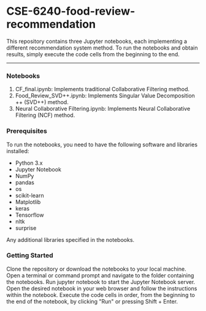 # CSE-6240-food-review-recommendation
This repository contains three Jupyter notebooks, each implementing a different recommendation system method. To run the notebooks and obtain results, simply execute the code cells from the beginning to the end.

---

### Notebooks
1. CF_final.ipynb: Implements traditional Collaborative Filtering method.
2. Food_Review_SVD++.ipynb: Implements Singular Value Decomposition ++ (SVD++) method.
3. Neural Collaborative Filtering.ipynb: Implements Neural Collaborative Filtering (NCF) method.

### Prerequisites
To run the notebooks, you need to have the following software and libraries installed:

- Python 3.x
- Jupyter Notebook
- NumPy
- pandas
- os
- scikit-learn
- Matplotlib
- keras
- Tensorflow
- nltk
- surprise

Any additional libraries specified in the notebooks.

### Getting Started
Clone the repository or download the notebooks to your local machine.
Open a terminal or command prompt and navigate to the folder containing the notebooks.
Run jupyter notebook to start the Jupyter Notebook server.
Open the desired notebook in your web browser and follow the instructions within the notebook.
Execute the code cells in order, from the beginning to the end of the notebook, by clicking "Run" or pressing Shift + Enter.
